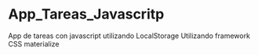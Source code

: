 # App_Tareas_Javascritp
App de tareas con javascript utilizando LocalStorage
Utilizando framework CSS materialize

